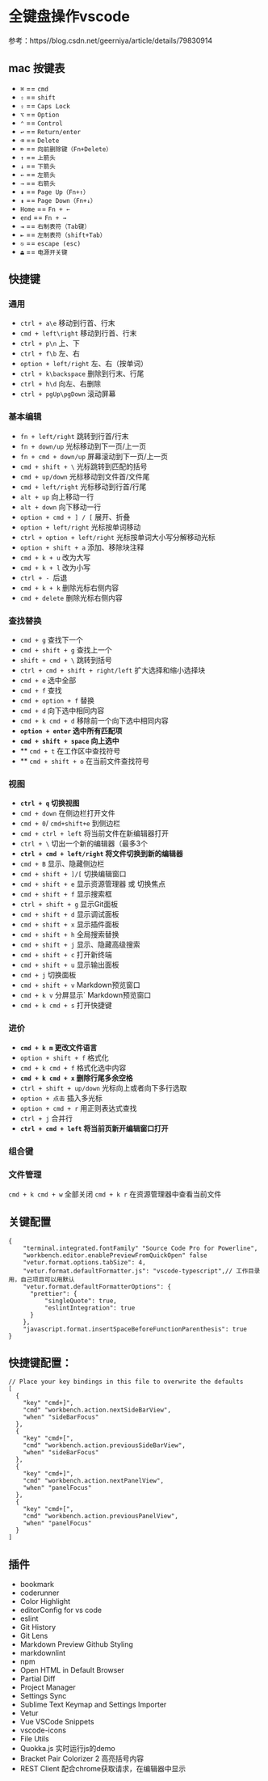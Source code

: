 全键盘操作vscode
===

参考：https//blog.csdn.net/geerniya/article/details/79830914

## mac 按键表

-   `⌘` == `cmd`
-   `⇧` == `shift`
-   `⇪` == `Caps Lock`
-   `⌥` == `Option`
-   `⌃` == `Control`
-   `↩` == `Return/enter`
-   `⌫` == `Delete`
-   `⌦` == `向前删除键（Fn+Delete）`
-   `↑` == `上箭头`
-   `↓` == `下箭头`
-   `←` == `左箭头`
-   `→` == `右箭头`
-   `⇞` == `Page Up（Fn+↑）`
-   `⇟` == `Page Down（Fn+↓）`
-   `Home` == `Fn + ←`
-   `end` == `Fn + →`
-   `⇥` == `右制表符（Tab键）`
-   `⇤` == `左制表符（shift+Tab）`
-   `⎋` == `escape (esc)`
-   `⏏` == `电源开关键`


## 快捷键

### 通用

- `ctrl + a\e` 移动到行首、行末
- `cmd + left\right` 移动到行首、行末
- `ctrl + p\n` 上、下
- `ctrl + f\b` 左、右
- `option + left/right` 左、右（按单词）
- `ctrl + k\backspace` 删除到行末、行尾
- `ctrl + h\d` 向左、右删除
- `ctrl + pgUp\pgDown` 滚动屏幕

### 基本编辑

- `fn + left/right` 跳转到行首/行末
- `fn + down/up` 光标移动到下一页/上一页
- `fn + cmd + down/up` 屏幕滚动到下一页/上一页
- `cmd + shift + \`  光标跳转到匹配的括号
- `cmd + up/down` 光标移动到文件首/文件尾  
- `cmd + left/right` 光标移动到行首/行尾  
- `alt + up` 向上移动一行
- `alt + down` 向下移动一行
- `option + cmd + ] / [` 展开、折叠
- `option + left/right` 光标按单词移动
- `ctrl + option + left/right` 光标按单词大小写分解移动光标
- `option + shift + a` 添加、移除块注释
- `cmd + k + u` 改为大写
- `cmd + k + l` 改为小写
- `ctrl + - `后退
- `cmd + k + k` 删除光标右侧内容
- `cmd + delete` 删除光标右侧内容

### 查找替换

- `cmd + g` 查找下一个
- `cmd + shift + g` 查找上一个
- `shift + cmd + \` 跳转到括号
- `ctrl + cmd + shift + right/left` 扩大选择和缩小选择块 
- `cmd + e` 选中全部
- `cmd + f` 查找
- `cmd + option + f` 替换
- `cmd + d` 向下选中相同内容
- `cmd + k cmd + d` 移除前一个向下选中相同内容
- **`option + enter` 选中所有匹配项**
- **`cmd + shift + space` 向上选中**
- ** `cmd + t` 在工作区中查找符号
- ** `cmd + shift + o` 在当前文件查找符号

### 视图

- **`ctrl + q` 切换视图**
- `cmd + down` 在侧边栏打开文件
- `cmd + 0`/ `cmd+shift+e` 到侧边栏 
- `cmd + ctrl + left` 将当前文件在新编辑器打开
- `ctrl + \` 切出一个新的编辑器（最多3个
- **`ctrl + cmd + left/right` 将文件切换到新的编辑器**
- `cmd + B` 显示、隐藏侧边栏
- `cmd + shift + ]/[` 切换编辑窗口
- `cmd + shift + e` 显示资源管理器 或 切换焦点
- `cmd + shift + f` 显示搜索框
- `ctrl + shift + g` 显示Git面板
- `cmd + shift + d` 显示调试面板
- `cmd + shift + x` 显示插件面板
- `cmd + shift + h` 全局搜索替换
- `cmd + shift + j` 显示、隐藏高级搜索
- `cmd + shift + c` 打开新终端
- `cmd + shift + u` 显示输出面板
- `cmd + j` 切换面板
- `cmd + shift + v` Markdown预览窗口
- `cmd + k v` 分屏显示` Markdown预览窗口
- `cmd + k cmd + s` 打开快捷键

### 进价

- **`cmd + k m` 更改文件语言**
- `option + shift + f` 格式化
- `cmd + k cmd + f` 格式化选中内容
- **`cmd + k cmd + x` 删除行尾多余空格**
- `ctrl + shift + up/down` 光标向上或者向下多行选取
- `option + 点击` 插入多光标
- `option + cmd + r` 用正则表达式查找
- `ctrl + j` 合并行
- **`ctrl + cmd + left` 将当前页新开编辑窗口打开**

### 组合键



### 文件管理

`cmd + k cmd + w` 全部关闭
`cmd + k r` 在资源管理器中查看当前文件

## 关键配置

```
{
    "terminal.integrated.fontFamily" "Source Code Pro for Powerline",
    "workbench.editor.enablePreviewFromQuickOpen" false
    "vetur.format.options.tabSize": 4,
    "vetur.format.defaultFormatter.js": "vscode-typescript",// 工作目录用，自己项目可以用默认
    "vetur.format.defaultFormatterOptions": {
      "prettier": {
          "singleQuote": true,
          "eslintIntegration": true
      }
    },
	"javascript.format.insertSpaceBeforeFunctionParenthesis": true
}
```

## 快捷键配置：

```
// Place your key bindings in this file to overwrite the defaults
[
  {
    "key" "cmd+]",
    "cmd" "workbench.action.nextSideBarView",
    "when" "sideBarFocus"
  },
  {
    "key" "cmd+[",
    "cmd" "workbench.action.previousSideBarView",
    "when" "sideBarFocus"
  },
  {
    "key" "cmd+]",
    "cmd" "workbench.action.nextPanelView",
    "when" "panelFocus"
  },
  {
    "key" "cmd+[",
    "cmd" "workbench.action.previousPanelView",
    "when" "panelFocus"
  }
]
```

## 插件

- bookmark
- coderunner
- Color Highlight
- editorConfig for vs code
- eslint
- Git History
- Git Lens
- Markdown Preview Github Styling
- markdownlint
- npm
- Open HTML in Default Browser
- Partial Diff	
- Project Manager
- Settings Sync
- Sublime Text Keymap and Settings Importer
- Vetur
- Vue VSCode Snippets
- vscode-icons
- File Utils
- Quokka.js 实时运行js的demo
- Bracket Pair Colorizer 2 高亮括号内容
- REST Client 配合chrome获取请求，在编辑器中显示


<!--stackedit_data:
eyJoaXN0b3J5IjpbMTgxNzAwMjU5M119
-->